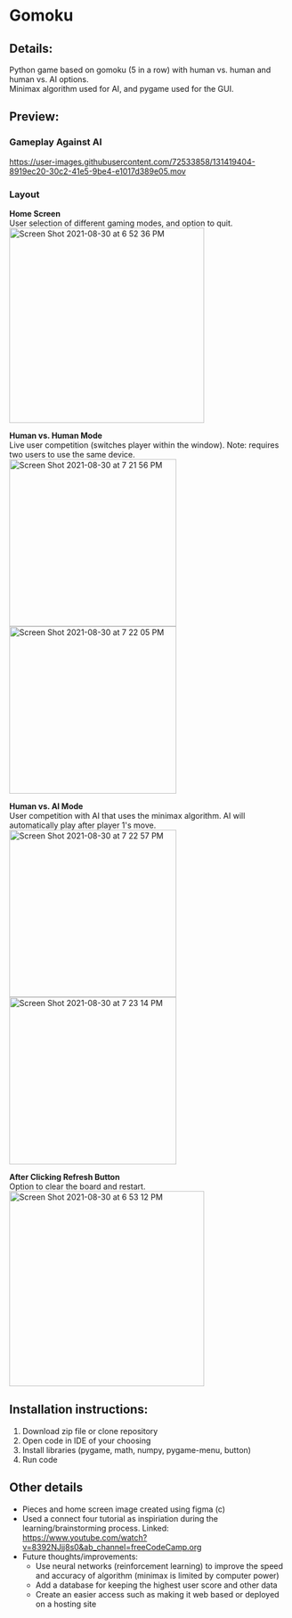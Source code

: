 # Gomoku 
## Details:
Python game based on gomoku (5 in a row) with human vs. human and human vs. AI options.  
Minimax algorithm used for AI, and pygame used for the GUI.

## Preview:
### Gameplay Against AI
https://user-images.githubusercontent.com/72533858/131419404-8919ec20-30c2-41e5-9be4-e1017d389e05.mov

### Layout
**Home Screen**\
User selection of different gaming modes, and option to quit.\
<img width="350" alt="Screen Shot 2021-08-30 at 6 52 36 PM" src="https://user-images.githubusercontent.com/72533858/131417628-4ae34f00-4cb9-47d6-ba99-770866c73d7e.png">

**Human vs. Human Mode**\
Live user competition (switches player within the window). Note: requires two users to use the same device.\
<img width="300" alt="Screen Shot 2021-08-30 at 7 21 56 PM" src="https://user-images.githubusercontent.com/72533858/131418180-c52ac0cb-3a15-4fea-8535-d874b874be02.png">
<img width="300" alt="Screen Shot 2021-08-30 at 7 22 05 PM" src="https://user-images.githubusercontent.com/72533858/131418186-84a4700e-e57b-4be2-826b-9c23c5021eff.png">


**Human vs. AI Mode**\
User competition with AI that uses the minimax algorithm. AI will automatically play after player 1's move.\
<img width="300" alt="Screen Shot 2021-08-30 at 7 22 57 PM" src="https://user-images.githubusercontent.com/72533858/131418291-2e8922de-8b3e-4f8a-95f3-a63eb77e99ee.png">
<img width="300" alt="Screen Shot 2021-08-30 at 7 23 14 PM" src="https://user-images.githubusercontent.com/72533858/131418297-fee8f6cd-9127-40e2-83ec-413f1dd00948.png">

**After Clicking Refresh Button**\
Option to clear the board and restart.\
<img width="350" alt="Screen Shot 2021-08-30 at 6 53 12 PM" src="https://user-images.githubusercontent.com/72533858/131418340-426d0227-5554-432f-a53c-42dbb4df9472.png">



## Installation instructions:
1. Download zip file or clone repository
2. Open code in IDE of your choosing
3. Install libraries (pygame, math, numpy, pygame-menu, button)
4. Run code

## Other details
- Pieces and home screen image created using figma (c)
- Used a connect four tutorial as inspiriation during the learning/brainstorming process. Linked: https://www.youtube.com/watch?v=8392NJjj8s0&ab_channel=freeCodeCamp.org
- Future thoughts/improvements:
  - Use neural networks (reinforcement learning) to improve the speed and accuracy of algorithm (minimax is limited by computer power)
  - Add a database for keeping the highest user score and other data
  - Create an easier access such as making it web based or deployed on a hosting site
